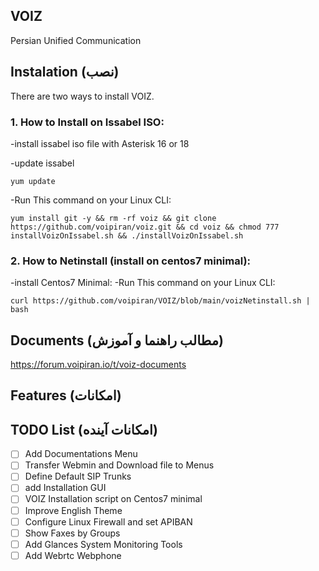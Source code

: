 ## VOIZ
 Persian Unified Communication 


## Instalation (نصب)
There are two ways to install VOIZ.

### 1. How to Install on Issabel ISO:
-install issabel iso file with Asterisk 16 or 18

-update issabel
```
yum update
```
-Run This command on your Linux CLI:
```
yum install git -y && rm -rf voiz && git clone https://github.com/voipiran/voiz.git && cd voiz && chmod 777 installVoizOnIssabel.sh && ./installVoizOnIssabel.sh
```

### 2. How to  Netinstall (install on centos7 minimal):
-install Centos7 Minimal:
-Run This command on your Linux CLI:
```
curl https://github.com/voipiran/VOIZ/blob/main/voizNetinstall.sh | bash
```


## Documents (مطالب راهنما و آموزش)

https://forum.voipiran.io/t/voiz-documents



## Features (امکانات)



## TODO List (امکانات آینده)
- [ ] Add Documentations Menu
- [ ] Transfer Webmin and Download file to Menus
- [ ] Define Default SIP Trunks
- [ ] add Installation GUI
- [ ] VOIZ Installation script on Centos7 minimal
- [ ] Improve English Theme
- [ ] Configure Linux Firewall and set APIBAN
- [ ] Show Faxes by Groups
- [ ] Add Glances System Monitoring Tools
- [ ] Add Webrtc Webphone
